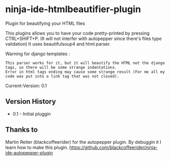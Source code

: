 ninja-ide-htmlbeautifier-plugin
===============================

Plugin for beautifying your HTML files

This plugins allows you to have your code pretty-printed by pressing CTRL+SHIFT+P.
(It will not interfer with autopepper since there's files type validation)
It uses beautifulsoup4 and html.parser.

Warning for django templates :

    This parser works for it, but it will beautify the HTML not the django tags, so there will be some strange indentations.
    Error in html tags ending may cause some strange result (For me all my code was put into a link tag that was not closed).


Current-Version: 0.1

Version History
---------------

* 0.1 - Initial pluggin

Thanks to
---------

Martin Reiter (blackcoffeerider) for the autopepper plugin. By debuggin it I learn how to make this plugin. https://github.com/blackcoffeerider/ninja-ide-autopepper-plugin


